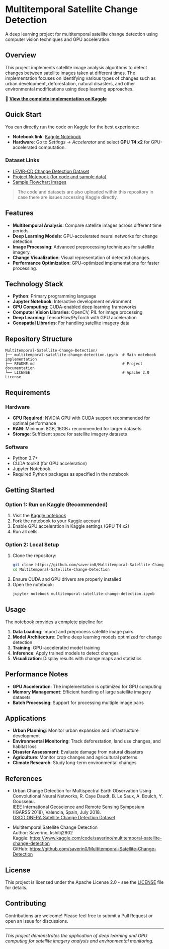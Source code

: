 # Multitemporal Satellite Change Detection

A deep learning project for multitemporal satellite change detection using computer vision techniques and GPU acceleration.

## Overview

This project implements satellite image analysis algorithms to detect changes between satellite images taken at different times. The implementation focuses on identifying various types of changes such as urban development, deforestation, natural disasters, and other environmental modifications using deep learning approaches.

🔗 **[View the complete implementation on Kaggle](https://www.kaggle.com/code/saverino/multitemporal-satellite-change-detection)**

## Quick Start

You can directly run the code on Kaggle for the best experience:

- **Notebook link**: [Kaggle Notebook](https://www.kaggle.com/code/saverino/multitemporal-satellite-change-detection)
- **Hardware**: Go to *Settings → Accelerator* and select **GPU T4 x2** for GPU-accelerated computation.

### Dataset Links

- [LEVIR-CD Change Detection Dataset](https://www.kaggle.com/datasets/mdrifaturrahman33/levir-cd)
- [Project Notebook (for code and sample data)](https://www.kaggle.com/code/saverino/multitemporal-satellite-change-detection)
- [Sample Flowchart Images](https://www.kaggle.com/datasets/saverino/flow-chart-image)

> The code and datasets are also uploaded within this repository in case there are issues accessing Kaggle directly.

## Features

- **Multitemporal Analysis**: Compare satellite images across different time periods.
- **Deep Learning Models**: GPU-accelerated neural networks for change detection.
- **Image Processing**: Advanced preprocessing techniques for satellite imagery.
- **Change Visualization**: Visual representation of detected changes.
- **Performance Optimization**: GPU-optimized implementations for faster processing.

## Technology Stack

- **Python**: Primary programming language
- **Jupyter Notebook**: Interactive development environment
- **GPU Computing**: CUDA-enabled deep learning frameworks
- **Computer Vision Libraries**: OpenCV, PIL for image processing
- **Deep Learning**: TensorFlow/PyTorch with GPU acceleration
- **Geospatial Libraries**: For handling satellite imagery data

## Repository Structure

```
Multitemporal-Satellite-Change-Detection/
├── multitemporal-satellite-change-detection.ipynb  # Main notebook implementation
├── README.md                                       # Project documentation
└── LICENSE                                         # Apache 2.0 License
```

## Requirements

### Hardware
- **GPU Required**: NVIDIA GPU with CUDA support recommended for optimal performance
- **RAM**: Minimum 8GB, 16GB+ recommended for larger datasets
- **Storage**: Sufficient space for satellite imagery datasets

### Software
- Python 3.7+
- CUDA toolkit (for GPU acceleration)
- Jupyter Notebook
- Required Python packages as specified in the notebook

## Getting Started

### Option 1: Run on Kaggle (Recommended)
1. Visit the [Kaggle notebook](https://www.kaggle.com/code/saverino/multitemporal-satellite-change-detection)
2. Fork the notebook to your Kaggle account
3. Enable GPU acceleration in Kaggle settings (GPU T4 x2)
4. Run all cells

### Option 2: Local Setup
1. Clone the repository:
    ```bash
    git clone https://github.com/saverin0/Multitemporal-Satellite-Change-Detection.git
    cd Multitemporal-Satellite-Change-Detection
    ```
2. Ensure CUDA and GPU drivers are properly installed
3. Open the notebook:
    ```bash
    jupyter notebook multitemporal-satellite-change-detection.ipynb
    ```

## Usage

The notebook provides a complete pipeline for:
1. **Data Loading**: Import and preprocess satellite image pairs
2. **Model Architecture**: Define deep learning models optimized for change detection
3. **Training**: GPU-accelerated model training
4. **Inference**: Apply trained models to detect changes
5. **Visualization**: Display results with change maps and statistics

## Performance Notes

- **GPU Acceleration**: The implementation is optimized for GPU computing
- **Memory Management**: Efficient handling of large satellite imagery datasets
- **Batch Processing**: Support for processing multiple image pairs

## Applications

- **Urban Planning**: Monitor urban expansion and infrastructure development
- **Environmental Monitoring**: Track deforestation, land use changes, and habitat loss
- **Disaster Assessment**: Evaluate damage from natural disasters
- **Agriculture**: Monitor crop changes and agricultural patterns
- **Climate Research**: Study long-term environmental changes

## References

- Urban Change Detection for Multispectral Earth Observation Using Convolutional Neural Networks, R. Caye Daudt, B. Le Saux, A. Boulch, Y. Gousseau.  
  IEEE International Geoscience and Remote Sensing Symposium (IGARSS’2018), Valencia, Spain, July 2018.  
  [OSCD ONERA Satellite Change Detection Dataset](https://ieee-dataport.org/open-access/oscd-onera-satellite-change-detection)

- Multitemporal Satellite Change Detection  
  Author: Saverino, kshitij2602  
  Kaggle: https://www.kaggle.com/code/saverino/multitemporal-satellite-change-detection  
  GitHub: https://github.com/saverin0/Multitemporal-Satellite-Change-Detection

## License

This project is licensed under the Apache License 2.0 - see the [LICENSE](LICENSE) file for details.

## Contributing

Contributions are welcome! Please feel free to submit a Pull Request or open an issue for discussions.

---

*This project demonstrates the application of deep learning and GPU computing for satellite imagery analysis and environmental monitoring.*
